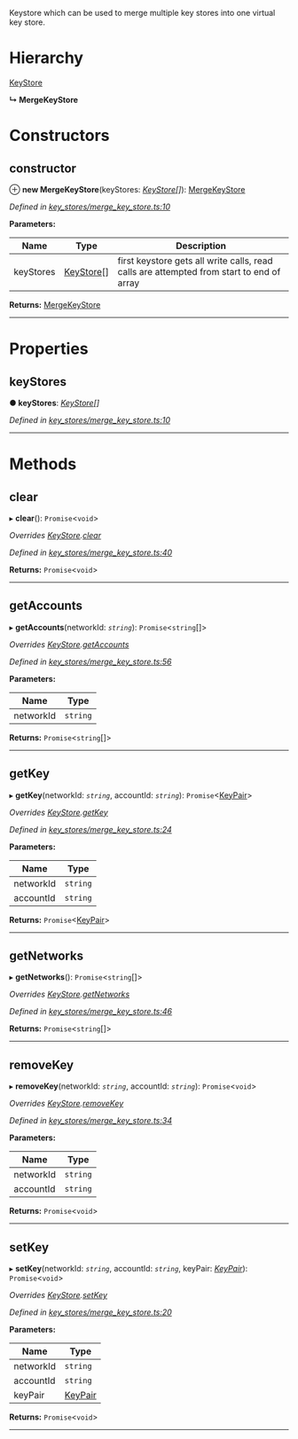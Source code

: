 

Keystore which can be used to merge multiple key stores into one virtual key store.

# Hierarchy

 [KeyStore](_key_stores_keystore_.keystore.md)

**↳ MergeKeyStore**

# Constructors

<a id="constructor"></a>

##  constructor

⊕ **new MergeKeyStore**(keyStores: *[KeyStore](_key_stores_keystore_.keystore.md)[]*): [MergeKeyStore](_key_stores_merge_key_store_.mergekeystore.md)

*Defined in [key_stores/merge_key_store.ts:10](https://github.com/nearprotocol/nearlib/blob/8b364b8/src.ts/key_stores/merge_key_store.ts#L10)*

**Parameters:**

| Name | Type | Description |
| ------ | ------ | ------ |
| keyStores | [KeyStore](_key_stores_keystore_.keystore.md)[] |  first keystore gets all write calls, read calls are attempted from start to end of array |

**Returns:** [MergeKeyStore](_key_stores_merge_key_store_.mergekeystore.md)

___

# Properties

<a id="keystores"></a>

##  keyStores

**● keyStores**: *[KeyStore](_key_stores_keystore_.keystore.md)[]*

*Defined in [key_stores/merge_key_store.ts:10](https://github.com/nearprotocol/nearlib/blob/8b364b8/src.ts/key_stores/merge_key_store.ts#L10)*

___

# Methods

<a id="clear"></a>

##  clear

▸ **clear**(): `Promise`<`void`>

*Overrides [KeyStore](_key_stores_keystore_.keystore.md).[clear](_key_stores_keystore_.keystore.md#clear)*

*Defined in [key_stores/merge_key_store.ts:40](https://github.com/nearprotocol/nearlib/blob/8b364b8/src.ts/key_stores/merge_key_store.ts#L40)*

**Returns:** `Promise`<`void`>

___
<a id="getaccounts"></a>

##  getAccounts

▸ **getAccounts**(networkId: *`string`*): `Promise`<`string`[]>

*Overrides [KeyStore](_key_stores_keystore_.keystore.md).[getAccounts](_key_stores_keystore_.keystore.md#getaccounts)*

*Defined in [key_stores/merge_key_store.ts:56](https://github.com/nearprotocol/nearlib/blob/8b364b8/src.ts/key_stores/merge_key_store.ts#L56)*

**Parameters:**

| Name | Type |
| ------ | ------ |
| networkId | `string` |

**Returns:** `Promise`<`string`[]>

___
<a id="getkey"></a>

##  getKey

▸ **getKey**(networkId: *`string`*, accountId: *`string`*): `Promise`<[KeyPair](_utils_key_pair_.keypair.md)>

*Overrides [KeyStore](_key_stores_keystore_.keystore.md).[getKey](_key_stores_keystore_.keystore.md#getkey)*

*Defined in [key_stores/merge_key_store.ts:24](https://github.com/nearprotocol/nearlib/blob/8b364b8/src.ts/key_stores/merge_key_store.ts#L24)*

**Parameters:**

| Name | Type |
| ------ | ------ |
| networkId | `string` |
| accountId | `string` |

**Returns:** `Promise`<[KeyPair](_utils_key_pair_.keypair.md)>

___
<a id="getnetworks"></a>

##  getNetworks

▸ **getNetworks**(): `Promise`<`string`[]>

*Overrides [KeyStore](_key_stores_keystore_.keystore.md).[getNetworks](_key_stores_keystore_.keystore.md#getnetworks)*

*Defined in [key_stores/merge_key_store.ts:46](https://github.com/nearprotocol/nearlib/blob/8b364b8/src.ts/key_stores/merge_key_store.ts#L46)*

**Returns:** `Promise`<`string`[]>

___
<a id="removekey"></a>

##  removeKey

▸ **removeKey**(networkId: *`string`*, accountId: *`string`*): `Promise`<`void`>

*Overrides [KeyStore](_key_stores_keystore_.keystore.md).[removeKey](_key_stores_keystore_.keystore.md#removekey)*

*Defined in [key_stores/merge_key_store.ts:34](https://github.com/nearprotocol/nearlib/blob/8b364b8/src.ts/key_stores/merge_key_store.ts#L34)*

**Parameters:**

| Name | Type |
| ------ | ------ |
| networkId | `string` |
| accountId | `string` |

**Returns:** `Promise`<`void`>

___
<a id="setkey"></a>

##  setKey

▸ **setKey**(networkId: *`string`*, accountId: *`string`*, keyPair: *[KeyPair](_utils_key_pair_.keypair.md)*): `Promise`<`void`>

*Overrides [KeyStore](_key_stores_keystore_.keystore.md).[setKey](_key_stores_keystore_.keystore.md#setkey)*

*Defined in [key_stores/merge_key_store.ts:20](https://github.com/nearprotocol/nearlib/blob/8b364b8/src.ts/key_stores/merge_key_store.ts#L20)*

**Parameters:**

| Name | Type |
| ------ | ------ |
| networkId | `string` |
| accountId | `string` |
| keyPair | [KeyPair](_utils_key_pair_.keypair.md) |

**Returns:** `Promise`<`void`>

___

